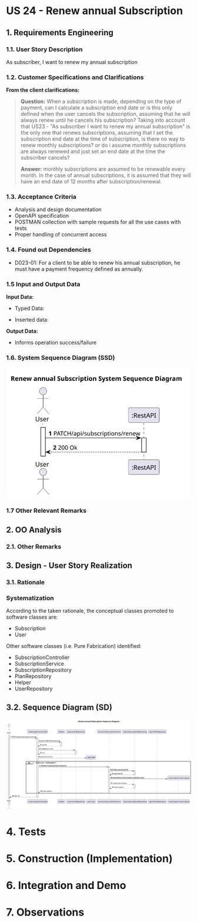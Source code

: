 # US 24 - Renew annual Subscription

## 1. Requirements Engineering

### 1.1. User Story Description

As subscriber, I want to renew my annual subscription

### 1.2. Customer Specifications and Clarifications 

**From the client clarifications:**

>  **Question:** When a subscription is made, depending on the type of payment, can I calculate a subscription end date or is this only defined when the user cancels the subscription, assuming that he will always renew until he cancels his subscription?
>                Taking into account that US23 - "As subscriber I want to renew my annual subscription" is the only one that renews subscriptions, assuming that I set the subscription end date at the time of subscription, is there no way to renew monthly subscriptions? or do i assume monthly subscriptions are always renewed and just set an end date at the time the subscriber cancels?
>
> **Answer:** monthly subscriptions are assumed to be renewable every month.
>             In the case of annual subscriptions, it is assumed that they will have an end date of 12 months after subscription/renewal.


### 1.3. Acceptance Criteria

* Analysis and design documentation
* OpenAPI specification
* POSTMAN collection with sample requests for all the use cases with tests
* Proper handling of concurrent access

### 1.4. Found out Dependencies

* D023-01: For a client to be able to renew his annual subscription, he must have a payment frequency defined as annually.

### 1.5 Input and Output Data

**Input Data:**
* Typed Data:

* Inserted data: 

**Output Data:**
* Informs operation success/failure

### 1.6. System Sequence Diagram (SSD)

![US23-SSD](US23-SSD.svg)

### 1.7 Other Relevant Remarks

## 2. OO Analysis

### 2.1. Other Remarks

## 3. Design - User Story Realization 

### 3.1. Rationale

### Systematization ##

According to the taken rationale, the conceptual classes promoted to software classes are: 

 * Subscription
 * User

Other software classes (i.e. Pure Fabrication) identified: 
* SubscriptionController
* SubscriptionService
* SubscriptionRepository
* PlanRepository
* Helper
* UserRepository

## 3.2. Sequence Diagram (SD)

![US23-SD](US23-SD.svg)

# 4. Tests 

# 5. Construction (Implementation)

# 6. Integration and Demo 

# 7. Observations





